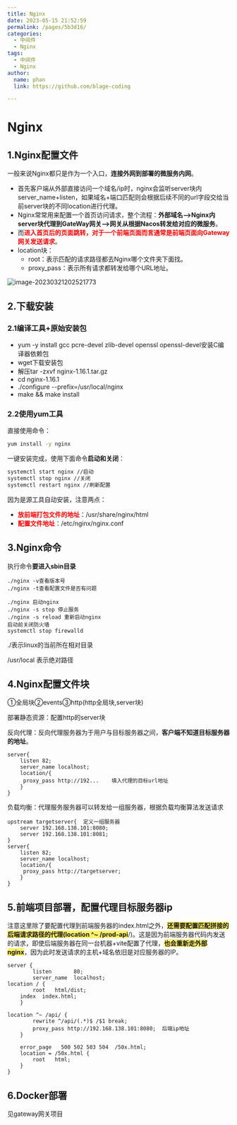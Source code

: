 ```yaml
---
title: Nginx
date: 2023-05-15 21:52:59
permalink: /pages/5b3d16/
categories: 
  - 中间件
  - Nginx
tags: 
  - 中间件
  - Nginx
author: 
  name: phan
  link: https://github.com/blage-coding

---
```

# Nginx

## 1.Nginx配置文件

一般来说Nginx都只是作为一个入口，**连接外网到部署的微服务内网**。

- 首先客户端从外部直接访问一个域名/ip时，nginx会监听server块内server_name+listen，如果域名+端口匹配则会根据后续不同的url字段交给当前server块的不同location进行代理。
- Nginx常常用来配置一个首页访问请求，整个流程：**外部域名—>Nginx内server块代理到GateWay网关—>网关从根据Nacos转发给对应的微服务**。
- 而<font color="red">**进入首页后的页面跳转，对于一个前端页面而言通常是前端页面向Gateway网关发送请求**</font>。
- location块：
  - root：表示匹配的请求路径都去Nginx哪个文件夹下面找。
  - proxy_pass：表示所有请求都转发给哪个URL地址。

![image-20230321202521773](https://jsd.cdn.zzko.cn/gh/blage-coding/picx-images-hosting@master/20230515/image-20230321202521773.3d28aikw3wo0.webp)

## 2.下载安装

### 2.1编译工具+原始安装包

- yum -y install gcc pcre-devel zlib-devel openssl openssl-devel安装C编译器依赖包
- wget下载安装包
- 解压tar -zxvf nginx-1.16.1.tar.gz
- cd nginx-1.16.1
- ./configure --prefix=/usr/local/nginx
- make && make install

### 2.2使用yum工具

直接使用命令：

```bash
yum install -y nginx
```

一键安装完成，使用下面命令**启动和关闭**：

```bash
systemctl start nginx //启动
systemctl stop nginx //关闭
systemctl restart nginx //刷新配置
```

因为是源工具自动安装，注意两点：

- <font color="red">**放前端打包文件的地址**</font>：/usr/share/nginx/html
- <font color="red">**配置文件地址**</font>：/etc/nginx/nginx.conf

## 3.Nginx命令

执行命令**要进入sbin目录**

```
./nginx -v查看版本号
./nginx -t查看配置文件是否有问题

./nginx 启动nginx
./nginx -s stop 停止服务
./nginx -s reload 重新启动nginx
启动前关闭防火墙
systemctl stop firewalld
```

./表示linux的当前所在相对目录

/usr/local 表示绝对路径

## 4.Nginx配置文件块

①全局块②events③http(http全局块,server块)

部署静态资源：配置http的server块

反向代理：反向代理服务器为于用户与目标服务器之间，**客户端不知道目标服务器的地址**。

```
server{
	listen 82;
	server_name localhost;
	location/{
	 proxy_pass http://192...    填入代理的目标url地址
	}
}
```

负载均衡：代理服务服务器可以转发给一组服务器，根据负载均衡算法发送请求

```
upstream targetserver{  定义一组服务器
	server 192.168.138.101:8080;
	server 192.168.138.101:8081;
}
server{
	listen 82;
	server_name localhost;
	location/{
	 proxy_pass http://targetserver;    
	}
}
```

## 5.前端项目部署，配置代理目标服务器ip

注意这里除了要配置代理到前端服务器的index.html之外，<font style="background: rgb(255, 240, 102)" >**还需要配置匹配拼接的后端请求路径的代理(location ^~ /prod-api**</font>/)。这是因为前端服务器代码内发送的请求，即使后端服务器在同一台机器+vite配置了代理，<font style="background: rgb(255, 240, 102)" >**也会重新走外部nginx**</font>，因为此时发送请求的主机+域名依旧是对应服务器的IP。

```nginx
server {
        listen       80;
        server_name  localhost;
location / {
        root   html/dist;
    index  index.html;
    }
    
location ^~ /api/ {
        rewrite ^/api/(.*)$ /$1 break;
        proxy_pass http://192.168.138.101:8080;  后端ip地址
    }

    error_page   500 502 503 504  /50x.html;
    location = /50x.html {
        root   html;
    }
}
```

## 6.Docker部署

见gateway网关项目